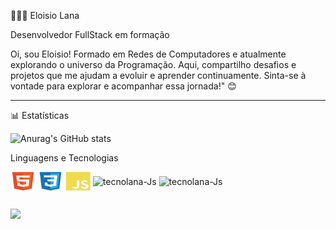 👩🏻‍💻 Eloisio Lana <br>

Desenvolvedor FullStack em formação 


<p>Oi, sou Eloisio! Formado em Redes de Computadores e atualmente explorando o universo da Programação. Aqui, compartilho desafios e projetos que me ajudam a evoluir e aprender continuamente. Sinta-se à vontade para explorar e acompanhar essa jornada!" 😊
<hr>

📊 Estatísticas

![Anurag's GitHub stats](https://github-readme-stats.vercel.app/api?username=tecnolana&show_icons=true&theme=radical) 



 Linguagens e Tecnologias

<div style="display: inline_block">



  <img align="center" alt="tecnolana-HTML" height="30" width="40" src="https://raw.githubusercontent.com/devicons/devicon/master/icons/html5/html5-original.svg">
  <img align="center" alt="tecnolana-CSS" height="30" width="40" src="https://raw.githubusercontent.com/devicons/devicon/master/icons/css3/css3-original.svg">
  <img align="center" alt="tecnolana-Js" height="30" width="40" src="https://raw.githubusercontent.com/devicons/devicon/master/icons/javascript/javascript-plain.svg">
  <img align="center" alt="tecnolana-Js" height="35" width="35" src="https://user-images.githubusercontent.com/25181517/183897015-94a058a6-b86e-4e42-a37f-bf92061753e5.png">
  <img align="center" alt="tecnolana-Js" height="35" width="35" src="https://user-images.githubusercontent.com/25181517/192108372-f71d70ac-7ae6-4c0d-8395-51d8870c2ef0.png">
  

</div>


  ##

 <div> 
    <a href="https://instagram.com/tecnolana.com.br" target="_blank"><img src="https://img.shields.io/badge/-Instagram-%23E4405F?style=for-the-badge&logo=instagram&logoColor=white" target="_blank"></a>
 
   
</div>
